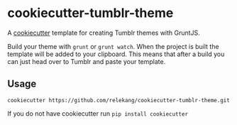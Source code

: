 # cookiecutter-tumblr-theme

A [cookiecutter](https://github.com/audreyr/cookiecutter) template for creating Tumblr themes with GruntJS.

Build your theme with `grunt` or `grunt watch`. When the project is built the template will be added to your clipboard. This means that after a build you can just head over to Tumblr and paste your template.

## Usage
    cookiecutter https://github.com/relekang/cookiecutter-tumblr-theme.git

If you do not have cookiecutter run `pip install cookiecutter`
